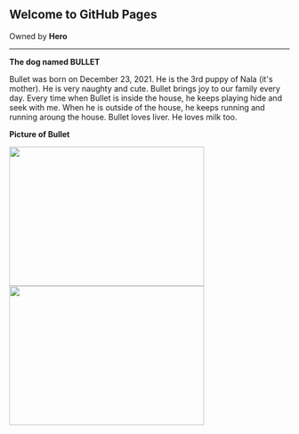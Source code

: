 ## Welcome to GitHub Pages
Owned by **Hero**

---

**The dog named BULLET**

Bullet was born on December 23, 2021. He is the 3rd puppy of Nala (it's mother). He is very naughty and cute. Bullet brings joy to our family every day.
Every time when Bullet is inside the house, he keeps playing hide and seek with me. When he is outside of the house, he keeps running and running aroung the house. Bullet loves liver. He loves milk too.

**Picture of Bullet**

<img src="https://scontent.fmnl9-1.fna.fbcdn.net/v/t1.15752-9/277161276_510486817132976_2794137968936513531_n.jpg?_nc_cat=109&ccb=1-5&_nc_sid=ae9488&_nc_eui2=AeHIwbxKfiKXIuGON4e80s_6o0O1lQwnOFejQ7WVDCc4VzHf38wSeWOyyxlYWkxBO44TqmUY0lPj26s1Uap_L-__&_nc_ohc=2di1sjmh3BIAX-VBcam&_nc_ht=scontent.fmnl9-1.fna&oh=03_AVJhU3vMK3x_aHH8YyrDPoUgHMBmhehEKrsDuhhM-SXbpA&oe=62716BCA" width="350" height="250">

<img src="https://scontent.fmnl9-2.fna.fbcdn.net/v/t1.15752-9/277689754_2800315996940739_6256051417595564627_n.jpg?_nc_cat=103&ccb=1-5&_nc_sid=ae9488&_nc_eui2=AeFzjdblMCH9BVFVTtY3aQn1fh67GLIJF1x-HrsYsgkXXFXc66O9OmVwPa2xFECL18-4acBJCF2t9WYvzAaKbqBq&_nc_ohc=BQ0RG8DcWMgAX-ObQCz&_nc_ht=scontent.fmnl9-2.fna&oh=03_AVKOUqMIj3oqS4ao7AHNX_DIshsJnPcoU5ADqs3tprQNgQ&oe=6271225F" width="350" height="250">

